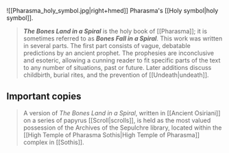 ![[Pharasma_holy_symbol.jpg|right+hmed]] 
 Pharasma's [[Holy symbol|holy symbol]].
> ***The Bones Land in a Spiral*** is the holy book of [[Pharasma]]; it is sometimes referred to as ***Bones Fall in a Spiral***. This work was written in several parts. The first part consists of vague, debatable predictions by an ancient prophet. The prophesies are inconclusive and esoteric, allowing a cunning reader to fit specific parts of the text to any number of situations, past or future.
> Later additions discuss childbirth, burial rites, and the prevention of [[Undeath|undeath]].


## Important copies

> A version of *The Bones Land in a Spiral*, written in [[Ancient Osiriani]] on a series of papyrus [[Scroll|scrolls]], is held as the most valued possession of the Archives of the Sepulchre library, located within the [[High Temple of Pharasma Sothis|High Temple of Pharasma]] complex in [[Sothis]].







